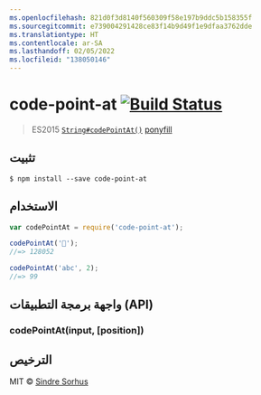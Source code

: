 ```yaml
---
ms.openlocfilehash: 821d0f3d8140f560309f58e197b9ddc5b158355f
ms.sourcegitcommit: e739004291428ce83f14b9d49f1e9dfaa3762dde
ms.translationtype: HT
ms.contentlocale: ar-SA
ms.lasthandoff: 02/05/2022
ms.locfileid: "138050146"
---
```

# <a name="code-point-at-build-statushttpstravis-ciorgsindresorhuscode-point-at"></a>code-point-at [![Build Status](https://travis-ci.org/sindresorhus/code-point-at.svg?branch=master)](https://travis-ci.org/sindresorhus/code-point-at)

> ES2015 [`String#codePointAt()`](https://developer.mozilla.org/en-US/docs/Web/JavaScript/Reference/Global_Objects/String/codePointAt) [ponyfill](https://ponyfill.com)


## <a name="install"></a>تثبيت

```
$ npm install --save code-point-at
```


## <a name="usage"></a>الاستخدام

```js
var codePointAt = require('code-point-at');

codePointAt('🐴');
//=> 128052

codePointAt('abc', 2);
//=> 99
```

## <a name="api"></a>واجهة برمجة التطبيقات (API) 

### <a name="codepointatinput-position"></a>codePointAt(input, [position])


## <a name="license"></a>الترخيص

MIT © [Sindre Sorhus](https://sindresorhus.com)
